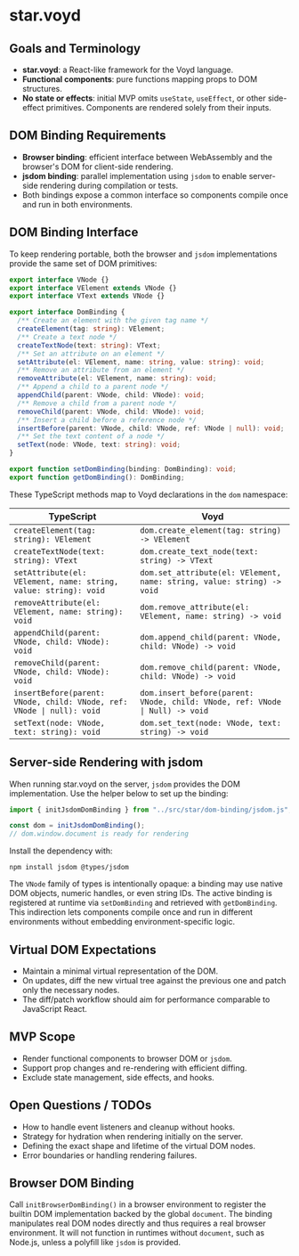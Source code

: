 # star.voyd

## Goals and Terminology

- **star.voyd**: a React-like framework for the Voyd language.
- **Functional components**: pure functions mapping props to DOM structures.
- **No state or effects**: initial MVP omits `useState`, `useEffect`, or other side-effect primitives. Components are rendered solely from their inputs.

## DOM Binding Requirements

- **Browser binding**: efficient interface between WebAssembly and the browser's DOM for client-side rendering.
- **jsdom binding**: parallel implementation using `jsdom` to enable server-side rendering during compilation or tests.
- Both bindings expose a common interface so components compile once and run in both environments.

## DOM Binding Interface

To keep rendering portable, both the browser and `jsdom` implementations provide the same set of DOM primitives:

```ts
export interface VNode {}
export interface VElement extends VNode {}
export interface VText extends VNode {}

export interface DomBinding {
  /** Create an element with the given tag name */
  createElement(tag: string): VElement;
  /** Create a text node */
  createTextNode(text: string): VText;
  /** Set an attribute on an element */
  setAttribute(el: VElement, name: string, value: string): void;
  /** Remove an attribute from an element */
  removeAttribute(el: VElement, name: string): void;
  /** Append a child to a parent node */
  appendChild(parent: VNode, child: VNode): void;
  /** Remove a child from a parent node */
  removeChild(parent: VNode, child: VNode): void;
  /** Insert a child before a reference node */
  insertBefore(parent: VNode, child: VNode, ref: VNode | null): void;
  /** Set the text content of a node */
  setText(node: VNode, text: string): void;
}

export function setDomBinding(binding: DomBinding): void;
export function getDomBinding(): DomBinding;
```

These TypeScript methods map to Voyd declarations in the `dom` namespace:

| TypeScript | Voyd |
| ---------- | ---- |
| `createElement(tag: string): VElement` | `dom.create_element(tag: string) -> VElement` |
| `createTextNode(text: string): VText` | `dom.create_text_node(text: string) -> VText` |
| `setAttribute(el: VElement, name: string, value: string): void` | `dom.set_attribute(el: VElement, name: string, value: string) -> void` |
| `removeAttribute(el: VElement, name: string): void` | `dom.remove_attribute(el: VElement, name: string) -> void` |
| `appendChild(parent: VNode, child: VNode): void` | `dom.append_child(parent: VNode, child: VNode) -> void` |
| `removeChild(parent: VNode, child: VNode): void` | `dom.remove_child(parent: VNode, child: VNode) -> void` |
| `insertBefore(parent: VNode, child: VNode, ref: VNode \| null): void` | `dom.insert_before(parent: VNode, child: VNode, ref: VNode \| Null) -> void` |
| `setText(node: VNode, text: string): void` | `dom.set_text(node: VNode, text: string) -> void` |

## Server-side Rendering with jsdom

When running star.voyd on the server, `jsdom` provides the DOM implementation. Use the helper below to set up the binding:

```ts
import { initJsdomDomBinding } from "../src/star/dom-binding/jsdom.js";

const dom = initJsdomDomBinding();
// dom.window.document is ready for rendering
```

Install the dependency with:

```
npm install jsdom @types/jsdom
```

The `VNode` family of types is intentionally opaque: a binding may use native DOM objects, numeric handles, or even string IDs. The active binding is registered at runtime via `setDomBinding` and retrieved with `getDomBinding`. This indirection lets components compile once and run in different environments without embedding environment-specific logic.

## Virtual DOM Expectations

- Maintain a minimal virtual representation of the DOM.
- On updates, diff the new virtual tree against the previous one and patch only the necessary nodes.
- The diff/patch workflow should aim for performance comparable to JavaScript React.

## MVP Scope

- Render functional components to browser DOM or `jsdom`.
- Support prop changes and re-rendering with efficient diffing.
- Exclude state management, side effects, and hooks.

## Open Questions / TODOs

- How to handle event listeners and cleanup without hooks.
- Strategy for hydration when rendering initially on the server.
- Defining the exact shape and lifetime of the virtual DOM nodes.
- Error boundaries or handling rendering failures.

## Browser DOM Binding

Call `initBrowserDomBinding()` in a browser environment to register the builtin DOM implementation backed by the global `document`. The binding manipulates real DOM nodes directly and thus requires a real browser environment. It will not function in runtimes without `document`, such as Node.js, unless a polyfill like `jsdom` is provided.
